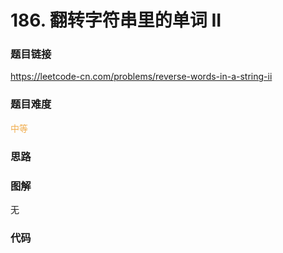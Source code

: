 # 186. 翻转字符串里的单词 II

### 题目链接

https://leetcode-cn.com/problems/reverse-words-in-a-string-ii

### 题目难度

<font color=#F0AD4E>中等</font>

### 思路



### 图解

无

### 代码

```python
```